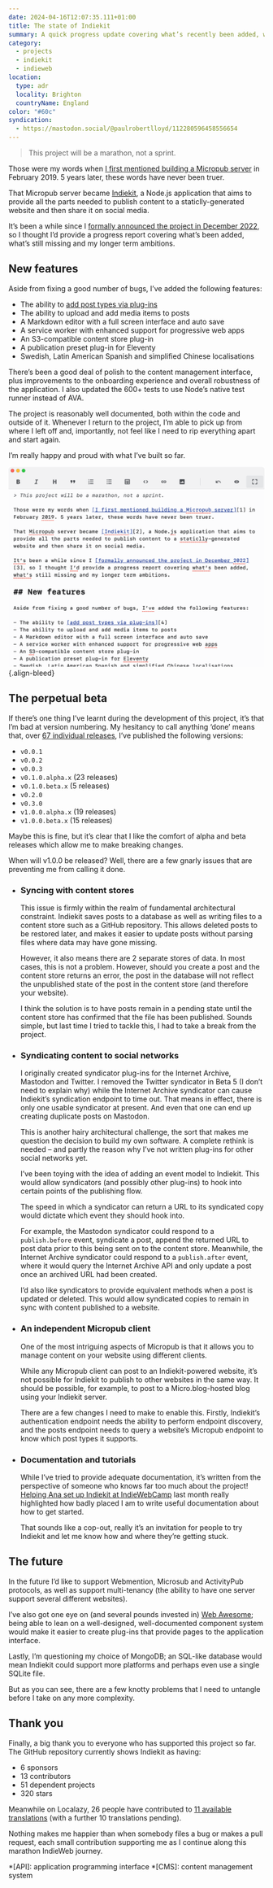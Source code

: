 ```yaml
---
date: 2024-04-16T12:07:35.111+01:00
title: The state of Indiekit
summary: A quick progress update covering what’s recently been added, what’s still missing and my longer term ambitions for the project.
category:
  - projects
  - indiekit
  - indieweb
location:
  type: adr
  locality: Brighton
  countryName: England
color: "#60c"
syndication:
  - https://mastodon.social/@paulrobertlloyd/112280596458556654
---
```


> This project will be a marathon, not a sprint.

Those were my words when [I first mentioned building a Micropub server][1] in February 2019. 5 years later, these words have never been truer.

That Micropub server became [Indiekit][2], a Node.js application that aims to provide all the parts needed to publish content to a staticlly-generated website and then share it on social media.

It’s been a while since I [formally announced the project in December 2022][3], so I thought I’d provide a progress report covering what’s been added, what’s still missing and my longer term ambitions.

## New features

Aside from fixing a good number of bugs, I’ve added the following features:

- The ability to [add post types via plug-ins][4]
- The ability to upload and add media items to posts
- A Markdown editor with a full screen interface and auto save
- A service worker with enhanced support for progressive web apps
- An S3-compatible content store plug-in
- A publication preset plug-in for Eleventy
- Swedish, Latin American Spanish and simplified Chinese localisations

There’s been a good deal of polish to the content management interface, plus improvements to the onboarding experience and overall robustness of the application. I also updated the 600+ tests to use Node’s native test runner instead of AVA.

The project is reasonably well documented, both within the code and outside of it. Whenever I return to the project, I’m able to pick up from where I left off and, importantly, not feel like I need to rip everything apart and start again.

I’m really happy and proud with what I’ve built so far.

![Screenshot of the Markdown editing interface in full screen mode.](../media/2024/107/a1/markdown_editor.png#screenshot)
{.align-bleed}

## The perpetual beta

If there’s one thing I’ve learnt during the development of this project, it’s that I’m bad at version numbering. My hesitancy to call anything ‘done’ means that, over [67 individual releases][5], I’ve published the following versions:

- `v0.0.1`
- `v0.0.2`
- `v0.0.3`
- `v0.1.0.alpha.x` (23 releases)
- `v0.1.0.beta.x` (5 releases)
- `v0.2.0`
- `v0.3.0`
- `v1.0.0.alpha.x` (19 releases)
- `v1.0.0.beta.x` (15 releases)

Maybe this is fine, but it’s clear that I like the comfort of alpha and beta releases which allow me to make breaking changes.

When will v1.0.0 be released? Well, there are a few gnarly issues that are preventing me from calling it done.

- ### Syncing with content stores

    This issue is firmly within the realm of fundamental architectural constraint. Indiekit saves posts to a database as well as writing files to a content store such as a GitHub repository. This allows deleted posts to be restored later, and makes it easier to update posts without parsing files where data may have gone missing.

    However, it also means there are 2 separate stores of data. In most cases, this is not a problem. However, should you create a post and the content store returns an error, the post in the database will not reflect the unpublished state of the post in the content store (and therefore your website).

    I think the solution is to have posts remain in a pending state until the content store has confirmed that the file has been published. Sounds simple, but last time I tried to tackle this, I had to take a break from the project.

- ### Syndicating content to social networks

    I originally created syndicator plug-ins for the Internet Archive, Mastodon and Twitter. I removed the Twitter syndicator in Beta 5 (I don’t need to explain why) while the Internet Archive syndicator can cause Indiekit’s syndication endpoint to time out. That means in effect, there is only one usable syndicator at present. And even that one can end up creating duplicate posts on Mastodon.

    This is another hairy architectural challenge, the sort that makes me question the decision to build my own software. A complete rethink is needed – and partly the reason why I’ve not written plug-ins for other social networks yet.

    I’ve been toying with the idea of adding an event model to Indiekit. This would allow syndicators (and possibly other plug-ins) to hook into certain points of the publishing flow.

    The speed in which a syndicator can return a URL to its syndicated copy would dictate which event they should hook into.

    For example, the Mastodon syndicator could respond to a `publish.before` event, syndicate a post, append the returned URL to post data prior to this being sent on to the content store. Meanwhile, the Internet Archive syndicator could respond to a `publish.after` event, where it would query the Internet Archive API and only update a post once an archived URL had been created.

    I’d also like syndicators to provide equivalent methods when a post is updated or deleted. This would allow syndicated copies to remain in sync with content published to a website.

- ### An independent Micropub client

    One of the most intriguing aspects of Micropub is that it allows you to manage content on your website using different clients.

    While any Micropub client can post to an Indiekit-powered website, it’s not possible for Indiekit to publish to other websites in the same way. It should be possible, for example, to post to a Micro.blog-hosted blog using your Indiekit server.

    There are a few changes I need to make to enable this. Firstly, Indiekit’s authentication endpoint needs the ability to perform endpoint discovery, and the posts endpoint needs to query a website’s Micropub endpoint to know which post types it supports.

- ### Documentation and tutorials

    While I’ve tried to provide adequate documentation, it’s written from the perspective of someone who knows far too much about the project! [Helping Ana set up Indiekit at IndieWebCamp][6] last month really highlighted how badly placed I am to write useful documentation about how to get started.

    That sounds like a cop-out, really it’s an invitation for people to try Indiekit and let me know how and where they’re getting stuck.

## The future

In the future I’d like to support Webmention, Microsub and ActivityPub protocols, as well as support multi-tenancy (the ability to have one server support several different websites).

I’ve also got one eye on (and several pounds invested in) [Web Awesome][7]; being able to lean on a well-designed, well-documented component system would make it easier to create plug-ins that provide pages to the application interface.

Lastly, I’m questioning my choice of MongoDB; an SQL-like database would mean Indiekit could support more platforms and perhaps even use a single SQLite file.

But as you can see, there are a few knotty problems that I need to untangle before I take on any more complexity.

## Thank you

Finally, a big thank you to everyone who has supported this project so far. The GitHub repository currently shows Indiekit as having:

- 6 sponsors
- 13 contributors
- 51 dependent projects
- 320 stars

Meanwhile on Localazy, 26 people have contributed to [11 available translations][8] (with a further 10 translations pending).

Nothing makes me happier than when somebody files a bug or makes a pull request, each small contribution supporting me as I continue along this marathon IndieWeb journey.

[1]: /2019/041/a1/weeknotes_5/
[2]: https://getindiekit.com
[3]: /2022/351/a1/indiekit/
[4]: https://getindiekit.com/plugins/post-types
[5]: https://github.com/getindiekit/indiekit/releases
[6]: https://ohhelloana.blog/iwc-brighton-2024/
[7]: https://www.kickstarter.com/projects/fontawesome/web-awesome
[8]: https://localazy.com/p/indiekit

*[API]: application programming interface
*[CMS]: content management system
